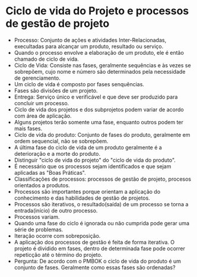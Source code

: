 # Ciclo de vida do Projeto e processos de gestão de projeto

- Processo: Conjunto de ações e atividades Inter-Relacionadas, execultadas para alcançar um produto, resultado ou serviço.
- Quando o processo envolve a elaboração de um produto, ele é então chamado de ciclo de vida.
- Ciclo de Vida: Consiste nas fases, geralmente sequências e às vezes se sobrepõem, cujo nome e número são determinados pela necessidade de gerenciamento.
- Um ciclo de vida é composto por fases senquências.
- Fases são divisões de um projeto.
- Entrega: Serviço único e verificável e que deve ser produzido para concluir um processo.
- Ciclo de vida dos projetos e dos subprojetos podem variar de acordo com área de aplicação.
- Alguns projetos terão somente uma fase, enquanto outros podem ter mais fases.
- Ciclo de vida do produto: Conjunto de fases do produto, geralmente em ordem sequencial, não se sobrepõem. 
- A última fase do ciclo de vida de um produto geralmente é a deterioração e a morte do produto.
- Distinguir "ciclo de vida do projeto" do "ciclo de vida do produto".
- É necessário que os processos sejam identificados e que sejam aplicadas as "Boas Práticas".
- Classificações de processos: processos de gestão de projeto, procesos orientados a produtos.
- Processos são importantes porque orientam a aplicação do conhecimento e das habilidades de gestão de projetos.
- Processos são iterativos, o resultado(saída) de um processo se torna a entrada(início) de outro processo.
- Processos variam.
- Quando uma fase do ciclo é ignorada ou não cumprida pode gerar uma série de problemas.
- Iteração ocorre com sobreposição.
- A aplicação dos processos de gestão é feita de forma iterativa. O projeto é dividido em fases, dentro de determinada fase pode ocorrer repeticção até o término do projeto.
- Pergunta: De acordo com o PMBOK o ciclo de vida do produto é um conjunto de fases. Geralmente como essas fases são ordenadas?
